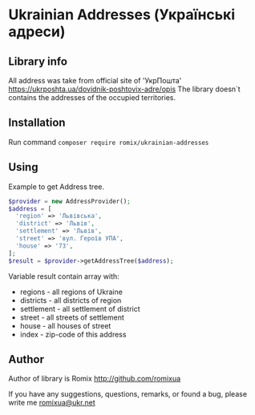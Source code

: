 # Ukrainian Addresses (Українські адреси)

## Library info
All address was take from official site of 'УкрПошта' https://ukrposhta.ua/dovidnik-poshtovix-adre/opis
The library doesn`t contains the addresses of the occupied territories.

## Installation

Run command `composer require romix/ukrainian-addresses`

## Using

Example to get Address tree.

```php
$provider = new AddressProvider();
$address = [
  'region' => 'Львівська',
  'district' => 'Львів',
  'settlement' => 'Львів',
  'street' => 'вул. Героїв УПА',
  'house' => '73',
];
$result = $provider->getAddressTree($address);
```
Variable result contain array with:
* regions - all regions of Ukraine
* districts - all districts of region
* settlement - all settlement of district
* street - all streets of settlement
* house - all houses of street
* index - zip-code of this address

## Author

Author of library is Romix
http://github.com/romixua

If you have any suggestions, questions, remarks, or found a bug, please write me romixua@ukr.net
